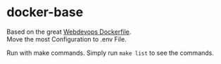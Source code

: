 # docker-base
Based on the great [Webdevops Dockerfile](https://github.com/webdevops/Dockerfile).  
Move the most Configuration to .env File. 

Run with make commands. Simply run `make list` to see the commands.
